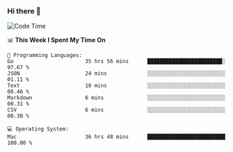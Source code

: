 ### Hi there 👋

<!--
**CrazyCollin/crazycollin** is a ✨ _special_ ✨ repository because its `README.md` (this file) appears on your GitHub profile.

Here are some ideas to get you started:

- 🔭 I’m currently working on ...
- 🌱 I’m currently learning ...
- 👯 I’m looking to collaborate on ...
- 🤔 I’m looking for help with ...
- 💬 Ask me about ...
- 📫 How to reach me: ...
- 😄 Pronouns: ...
- ⚡ Fun fact: ...
-->

<!--START_SECTION:waka-->
![Code Time](http://img.shields.io/badge/Code%20Time-4%2C459%20hrs%2036%20mins-blue)

📊 **This Week I Spent My Time On** 

```text
💬 Programming Languages: 
Go                       35 hrs 56 mins      ████████████████████████░   97.67 % 
JSON                     24 mins             ░░░░░░░░░░░░░░░░░░░░░░░░░   01.11 % 
Text                     10 mins             ░░░░░░░░░░░░░░░░░░░░░░░░░   00.46 % 
Markdown                 6 mins              ░░░░░░░░░░░░░░░░░░░░░░░░░   00.31 % 
CSV                      6 mins              ░░░░░░░░░░░░░░░░░░░░░░░░░   00.30 % 

💻 Operating System: 
Mac                      36 hrs 48 mins      █████████████████████████   100.00 % 
```


<!--END_SECTION:waka-->
